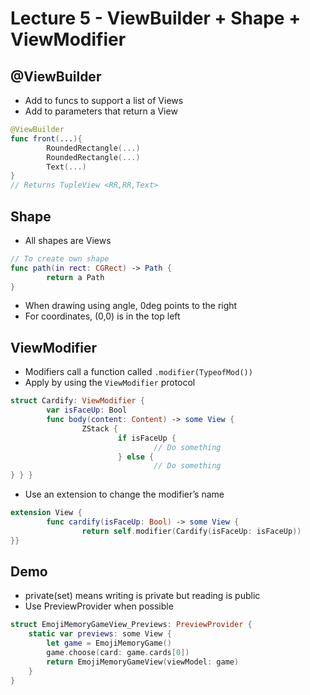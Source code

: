 # Lecture 5 - ViewBuilder + Shape + ViewModifier


## @ViewBuilder
* Add to funcs to support a list of Views
* Add to parameters that return a View
```swift
@ViewBuilder
func front(...){
		RoundedRectangle(...)
		RoundedRectangle(...)
		Text(...)
}
// Returns TupleView <RR,RR,Text>
```



## Shape

* All shapes are Views
```swift
// To create own shape
func path(in rect: CGRect) -> Path { 
		return a Path
}
```
* When drawing using angle, 0deg points to the right
* For coordinates, (0,0) is in the top left



## ViewModifier

* Modifiers call a function called `.modifier(TypeofMod())`
* Apply by using the `ViewModifier` protocol
```swift
struct Cardify: ViewModifier { 
		var isFaceUp: Bool 
		func body(content: Content) -> some View { 
				ZStack { 
						if isFaceUp { 
								// Do something 
						} else { 
								// Do something	
} } }
```
* Use an extension to change the modifier’s name
```swift
extension View { 
		func cardify(isFaceUp: Bool) -> some View { 
				return self.modifier(Cardify(isFaceUp: isFaceUp)) 
}}
```



## Demo

* private(set) means writing is private but reading is public
* Use PreviewProvider when possible
```swift
struct EmojiMemoryGameView_Previews: PreviewProvider {
    static var previews: some View {
        let game = EmojiMemoryGame()
        game.choose(card: game.cards[0])
        return EmojiMemoryGameView(viewModel: game)
    }
}
```